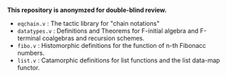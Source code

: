 **This repository is anonymzed for double-blind review.**

- `eqchain.v`   : The tactic library for "chain notations"
- `datatypes.v` : Definitions and Theorems for F-initial algebra and F-terminal coalgebras and recursion schemes.
- `fibo.v`      : Histomorphic definitions for the function of n-th Fibonacc numbers.
- `list.v`      : Catamorphic definitions for list functions and the list data-map functor.
